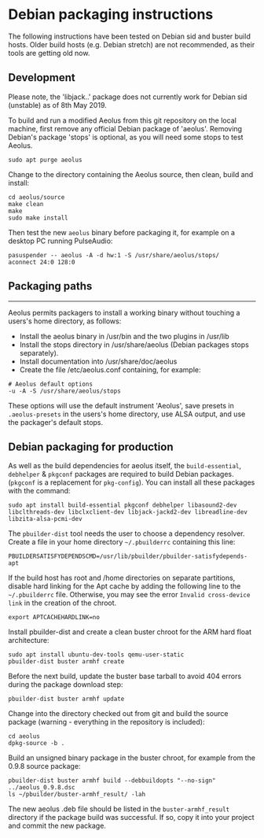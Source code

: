 # Debian packaging instructions

The following instructions have been tested on Debian sid
and buster build hosts. Older build hosts (e.g. Debian
stretch) are not recommended, as their tools are getting
old now.

## Development

Please note, the 'libjack..' package does not currently
work for Debian sid (unstable) as of 8th May 2019.

To build and run a modified Aeolus from this git repository
on the local machine, first remove any official Debian
package of 'aeolus'. Removing Debian's package 'stops' is
optional, as you will need some stops to test Aeolus.
```
sudo apt purge aeolus
```

Change to the directory containing the Aeolus source, then
clean, build and install:
```
cd aeolus/source
make clean
make
sudo make install
```

Then test the new `aeolus` binary before packaging it, for
example on a desktop PC running PulseAudio:
```
pasuspender -- aeolus -A -d hw:1 -S /usr/share/aeolus/stops/
aconnect 24:0 128:0
```

## Packaging paths
------------------

Aeolus permits packagers to install a working binary without
touching a users's home directory, as follows:

*  Install the aeolus binary in /usr/bin and the two plugins in /usr/lib
*  Install the stops directory in /usr/share/aeolus (Debian packages stops separately).
*  Install documentation into /usr/share/doc/aeolus
*  Create the file /etc/aeolus.conf containing, for example:

```
# Aeolus default options
-u -A -S /usr/share/aeolus/stops
```

These options will use the default instrument 'Aeolus', save
presets in `.aeolus-presets` in the users's home directory,
use ALSA output, and use the packager's default stops.

## Debian packaging for production

As well as the build dependencies for aeolus itself, the
`build-essential`, `debhelper` & `pkgconf` packages are
required to build Debian packages. (`pkgconf` is a
replacement for `pkg-config`). You can install all these
packages with the command:
```
sudo apt install build-essential pkgconf debhelper libasound2-dev libclthreads-dev libclxclient-dev libjack-jackd2-dev libreadline-dev libzita-alsa-pcmi-dev
```

The `pbuilder-dist` tool needs the user to choose a
dependency resolver. Create a file in your home directory
`~/.pbuilderrc` containing this line:
```
PBUILDERSATISFYDEPENDSCMD=/usr/lib/pbuilder/pbuilder-satisfydepends-apt
```

If the build host has root and /home directories on separate
partitions, disable hard linking for the Apt cache by adding
the following line to the `~/.pbuilderrc` file. Otherwise,
you may see the error `Invalid cross-device link` in the
creation of the chroot.
```
export APTCACHEHARDLINK=no
```

Install pbuilder-dist and create a clean buster chroot for
the ARM hard float architecture:
```
sudo apt install ubuntu-dev-tools qemu-user-static
pbuilder-dist buster armhf create
```

Before the next build, update the buster base tarball to
avoid 404 errors during the package download step:
```
pbuilder-dist buster armhf update
```

Change into the directory checked out from git and build
the source package (warning - everything in the repository
is included):
```
cd aeolus
dpkg-source -b .
```

Build an unsigned binary package in the buster chroot, for
example from the 0.9.8 source package:
```
pbuilder-dist buster armhf build --debbuildopts "--no-sign" ../aeolus_0.9.8.dsc
ls ~/pbuilder/buster-armhf_result/ -lah
```

The new aeolus .deb file should be listed in the
`buster-armhf_result` directory if the package build was
successful. If so, copy it into your project and commit
the new package.

